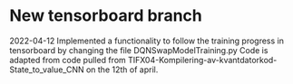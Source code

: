 # New tensorboard branch
2022-04-12 Implemented a functionality to follow the training progress in tensorboard by changing the file DQNSwapModelTraining.py
Code is adapted from code pulled from TIFX04-Kompilering-av-kvantdatorkod-State_to_value_CNN on the 12th of april.

